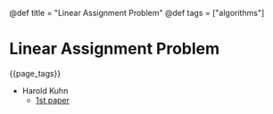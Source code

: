 @def title = "Linear Assignment Problem"
@def tags = ["algorithms"]


# Linear Assignment Problem
{{page_tags}}

- Harold Kuhn
  - [1st paper](/cs/algorithms/lin_assign_problem/01-hungarian_method_for_assignment_problem.jl)
